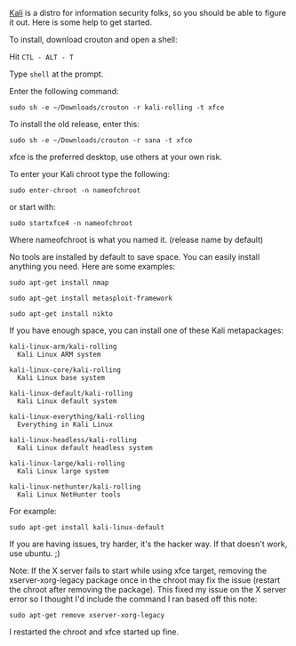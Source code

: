 [Kali](http://www.kali.org/) is a distro for information security folks, so you should be able to figure it out.  Here is some help to get started.

To install, download crouton and open a shell:

Hit `CTL - ALT - T`

Type `shell` at the prompt.

Enter the following command:

`sudo sh -e ~/Downloads/crouton -r kali-rolling -t xfce`

To install the old release, enter this:

`sudo sh -e ~/Downloads/crouton -r sana -t xfce`

xfce is the preferred desktop, use others at your own risk.

To enter your Kali chroot type the following:

`sudo enter-chroot -n nameofchroot `

or start with:

 `sudo startxfce4 -n nameofchroot `

Where nameofchroot is what you named it. (release name by default)

No tools are installed by default to save space.  You can easily install anything you need.  Here are some examples:

`sudo apt-get install nmap`

`sudo apt-get install metasploit-framework`

`sudo apt-get install nikto`

If you have enough space, you can install one of these Kali metapackages:

```
kali-linux-arm/kali-rolling
  Kali Linux ARM system

kali-linux-core/kali-rolling
  Kali Linux base system

kali-linux-default/kali-rolling
  Kali Linux default system

kali-linux-everything/kali-rolling
  Everything in Kali Linux

kali-linux-headless/kali-rolling
  Kali Linux default headless system

kali-linux-large/kali-rolling
  Kali Linux large system

kali-linux-nethunter/kali-rolling
  Kali Linux NetHunter tools
```

For example: 

`sudo apt-get install kali-linux-default`

If you are having issues, try harder, it's the hacker way.  If that doesn't work, use ubuntu.  ;)

Note: If the X server fails to start while using xfce target, removing the xserver-xorg-legacy package once in the chroot may fix the issue (restart the chroot after removing the package). This fixed my issue on the X server error so I thought I'd include the command I ran based off this note:

 `sudo apt-get remove xserver-xorg-legacy`

I restarted the chroot and xfce started up fine.
